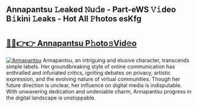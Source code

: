## Annapantsu 𝙻eaked 𝙽u𝚍e - Part-eWS 𝚅𝚒deo B𝚒kini 𝙻eaks - Hot All 𝙿hotos esKfg

# <h2><a href="http://ld50ts9.urlbe.top/?page=Annapantsu">🔗🔗👉👉 Annapantsu P𝚑oto𝚜Vid𝚎o</a></h2>

[![Annapantsu](https://i.imgur.com/eBuTRDB.gif)](http://ld50ts9.urlbe.top/?page=Annapantsu)
Annapantsu, an intriguing and elusive character, transcends simple labels. Her groundbreaking style of online communication has enthralled and infuriated critics, igniting debates on privacy, artistic expression, and the evolving nature of virtual communities. Though her future direction is unclear, her influence on digital media is indisputable. With unwavering dedication and undeniable charm, Annapantsu progress in the digital landscape is unstoppable.

